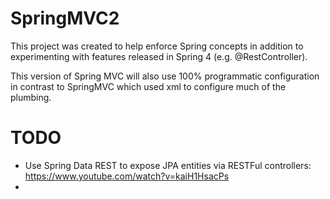 SpringMVC2
==========
This project was created to help enforce Spring concepts in addition to 
experimenting with features released in Spring 4 (e.g. @RestController).

This version of Spring MVC will also use 100% programmatic configuration in contrast to SpringMVC
which used xml to configure much of the plumbing.



TODO
=====
- Use Spring Data REST to expose JPA entities via RESTFul controllers: https://www.youtube.com/watch?v=kaiH1HsacPs
-
